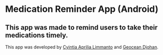 # Medication Reminder App (Android)
## This app was made to remind users to take their medications timely.
This app was developed by <a href="https://github.com/tyaa22" target="_blank">Cyintia Aprilia Limmanto</a> and <a href="https://github.com/gdjohan" target="_blank">Geocean Djohan</a>.
